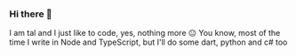 ### Hi there 👋

I am tal and I just like to code, yes, nothing more 😐
You know, most of the time I write in Node and TypeScript, but I'll do some dart, python and c# too

<!--
**talopl/talopl** is a ✨ _special_ ✨ repository because its `README.md` (this file) appears on your GitHub profile.

Here are some ideas to get you started:

- 🔭 I’m currently working on ...
- 🌱 I’m currently learning ...
- 👯 I’m looking to collaborate on ...
- 🤔 I’m looking for help with ...
- 💬 Ask me about ...
- 📫 How to reach me: ...
- 😄 Pronouns: ...
- ⚡ Fun fact: ...
-->

